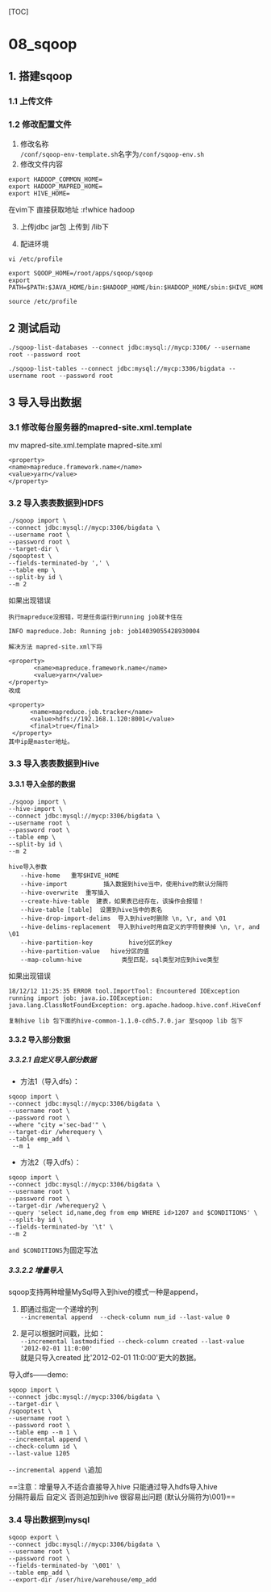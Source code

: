 [TOC]

# 08_sqoop
## 1. 搭建sqoop
### 1.1 上传文件
### 1.2 修改配置文件
1. 修改名称     
 `/conf/sqoop-env-template.sh`名字为`/conf/sqoop-env.sh` 
2. 修改文件内容     
```
export HADOOP_COMMON_HOME=
export HADOOP_MAPRED_HOME=
export HIVE_HOME=
```
在vim下 直接获取地址 :r!whice hadoop

3. 上传jdbc jar包
上传到 /lib下

4. 配进环境
```
vi /etc/profile

export SQOOP_HOME=/root/apps/sqoop/sqoop
export PATH=$PATH:$JAVA_HOME/bin:$HADOOP_HOME/bin:$HADOOP_HOME/sbin:$HIVE_HOME/bin:$SQOOP_HOME/bin

source /etc/profile
```

## 2 测试启动
```
./sqoop-list-databases --connect jdbc:mysql://mycp:3306/ --username root --password root
```
```
./sqoop-list-tables --connect jdbc:mysql://mycp:3306/bigdata --username root --password root
```

## 3 导入导出数据

### 3.1 修改每台服务器的mapred-site.xml.template

mv mapred-site.xml.template mapred-site.xml
```
<property>
<name>mapreduce.framework.name</name>
<value>yarn</value>
</property>
```

### 3.2 导入表表数据到HDFS
```
./sqoop import \
--connect jdbc:mysql://mycp:3306/bigdata \
--username root \
--password root \
--target-dir \
/sqooptest \
--fields-terminated-by ',' \
--table emp \
--split-by id \
--m 2
```
如果出现错误
```
执行mapreduce没报错，可是任务运行到running job就卡住在

INFO mapreduce.Job: Running job: job14039055428930004

解决方法 mapred-site.xml下将

<property>
       <name>mapreduce.framework.name</name>
       <value>yarn</value>
</property>
改成

<property>
      <name>mapreduce.job.tracker</name>
      <value>hdfs://192.168.1.120:8001</value>
      <final>true</final>
 </property>
其中ip是master地址。
```
### 3.3 导入表表数据到Hive

#### 3.3.1 导入全部的数据
```
./sqoop import \
--hive-import \
--connect jdbc:mysql://mycp:3306/bigdata \
--username root \
--password root \
--table emp \
--split-by id \
--m 2
```
```
hive导入参数
　　--hive-home   重写$HIVE_HOME
　　--hive-import          插入数据到hive当中，使用hive的默认分隔符
　　--hive-overwrite  重写插入
　　--create-hive-table  建表，如果表已经存在，该操作会报错！
　　--hive-table [table]  设置到hive当中的表名
　　--hive-drop-import-delims  导入到hive时删除 \n, \r, and \01 
　　--hive-delims-replacement  导入到hive时用自定义的字符替换掉 \n, \r, and \01 
　　--hive-partition-key          hive分区的key
　　--hive-partition-value   hive分区的值
　　--map-column-hive           类型匹配，sql类型对应到hive类型
```

如果出现错误
```
18/12/12 11:25:35 ERROR tool.ImportTool: Encountered IOException running import job: java.io.IOException: java.lang.ClassNotFoundException: org.apache.hadoop.hive.conf.HiveConf
```

```
复制hive lib 包下面的hive-common-1.1.0-cdh5.7.0.jar 至sqoop lib 包下
```

#### 3.3.2 导入部分数据
##### 3.3.2.1 自定义导入部分数据
- 方法1（导入dfs）：
```
sqoop import \
--connect jdbc:mysql://mycp:3306/bigdata \
--username root \
--password root \
--where "city ='sec-bad'" \
--target-dir /wherequery \
--table emp_add \
 --m 1
```
- 方法2（导入dfs）：
```
sqoop import \
--connect jdbc:mysql://mycp:3306/bigdata \
--username root \
--password root \
--target-dir /wherequery2 \
--query 'select id,name,deg from emp WHERE id>1207 and $CONDITIONS' \
--split-by id \
--fields-terminated-by '\t' \
--m 2

```
`and $CONDITIONS`为固定写法

##### 3.3.2.2 增量导入
sqoop支持两种增量MySql导入到hive的模式一种是append，
1. 即通过指定一个递增的列  
`--incremental append  --check-column num_id --last-value 0 `   


2. 是可以根据时间戳，比如：     
`--incremental lastmodified --check-column created --last-value '2012-02-01 11:0:00' `      
就是只导入created 比'2012-02-01 11:0:00'更大的数据。

导入dfs——demo:
```
sqoop import \
--connect jdbc:mysql://mycp:3306/bigdata \
--target-dir \
/sqooptest \
--username root \
--password root \
--table emp --m 1 \
--incremental append \
--check-column id \
--last-value 1205
```
`--incremental append \`追加

==注意：增量导入不适合直接导入hive 只能通过导入hdfs导入hive       
分隔符最后 自定义 否则追加到hive 很容易出问题 (默认分隔符为\001)==

### 3.4 导出数据到mysql

```
sqoop export \
--connect jdbc:mysql://mycp:3306/bigdata \
--username root \
--password root \
--fields-terminated-by '\001' \
--table emp_add \
--export-dir /user/hive/warehouse/emp_add

```